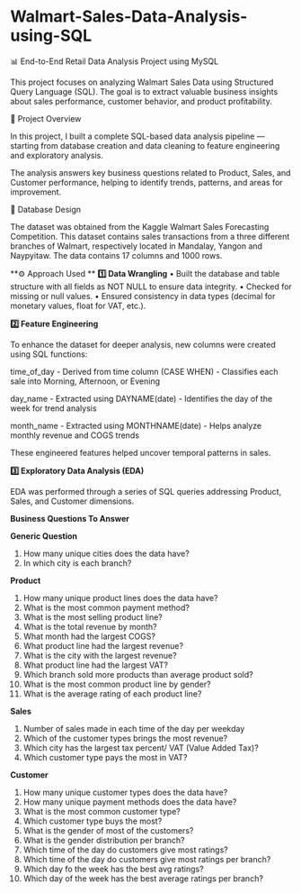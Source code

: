 # Walmart-Sales-Data-Analysis-using-SQL
📊 End-to-End Retail Data Analysis Project using MySQL

This project focuses on analyzing Walmart Sales Data using Structured Query Language (SQL).
The goal is to extract valuable business insights about sales performance, customer behavior, and product profitability.


📁 Project Overview

In this project, I built a complete SQL-based data analysis pipeline — starting from database creation and data cleaning to feature engineering and exploratory analysis.

The analysis answers key business questions related to Product, Sales, and Customer performance, helping to identify trends, patterns, and areas for improvement.


🧱 Database Design

The dataset was obtained from the Kaggle Walmart Sales Forecasting Competition. This dataset contains sales transactions from a three different branches of Walmart, respectively located in Mandalay, Yangon and Naypyitaw. The data contains 17 columns and 1000 rows.

**⚙️ Approach Used
**
**1️⃣ Data Wrangling**
	•	Built the database and table structure with all fields as NOT NULL to ensure data integrity.
	•	Checked for missing or null values.
	•	Ensured consistency in data types (decimal for monetary values, float for VAT, etc.).

**2️⃣ Feature Engineering**

To enhance the dataset for deeper analysis, new columns were created using SQL functions:

time_of_day - Derived from time column (CASE WHEN) - Classifies each sale into Morning, Afternoon, or Evening

day_name - Extracted using DAYNAME(date) - Identifies the day of the week for trend analysis

month_name - Extracted using MONTHNAME(date) - Helps analyze monthly revenue and COGS trends

These engineered features helped uncover temporal patterns in sales.

**3️⃣ Exploratory Data Analysis (EDA)**

EDA was performed through a series of SQL queries addressing Product, Sales, and Customer dimensions.

**Business Questions To Answer**

**Generic Question**

1. How many unique cities does the data have?
2. In which city is each branch?

**Product**

1. How many unique product lines does the data have?
2. What is the most common payment method?
3. What is the most selling product line?
4. What is the total revenue by month?
5. What month had the largest COGS?
6. What product line had the largest revenue?
7. What is the city with the largest revenue?
8. What product line had the largest VAT?
9. Which branch sold more products than average product sold?
10. What is the most common product line by gender?
11. What is the average rating of each product line?

**Sales**

1. Number of sales made in each time of the day per weekday
2. Which of the customer types brings the most revenue?
3. Which city has the largest tax percent/ VAT (Value Added Tax)?
4. Which customer type pays the most in VAT?
   
**Customer**

1. How many unique customer types does the data have?
2. How many unique payment methods does the data have?
3. What is the most common customer type?
4. Which customer type buys the most?
5. What is the gender of most of the customers?
6. What is the gender distribution per branch?
7. Which time of the day do customers give most ratings?
8. Which time of the day do customers give most ratings per branch?
9. Which day fo the week has the best avg ratings?
10. Which day of the week has the best average ratings per branch?




